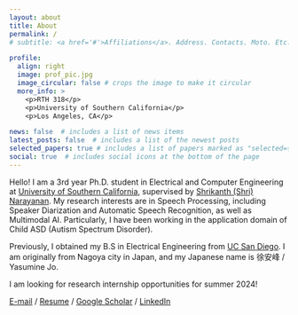 ```yaml
---
layout: about
title: About
permalink: /
# subtitle: <a href='#'>Affiliations</a>. Address. Contacts. Moto. Etc.

profile:
  align: right
  image: prof_pic.jpg
  image_circular: false # crops the image to make it circular
  more_info: >
    <p>RTH 318</p>
    <p>University of Southern California</p>
    <p>Los Angeles, CA</p>

news: false  # includes a list of news items
latest_posts: false  # includes a list of the newest posts
selected_papers: true # includes a list of papers marked as "selected={true}"
social: true  # includes social icons at the bottom of the page
---
```


Hello! I am a 3rd year Ph.D. student in Electrical and Computer Engineering at [University of Southern California](https://minghsiehece.usc.edu/), supervised by [Shrikanth (Shri) Narayanan](https://sail.usc.edu/people/shri.html). My research interests are in Speech Processing, including Speaker Diarization and Automatic Speech Recognition, as well as Multimodal AI. Particularly, I have been working in the application domain of Child ASD (Autism Spectrum Disorder).

Previously, I obtained my B.S in Electrical Engineering from [UC San Diego](https://jacobsschool.ucsd.edu/). I am originally from Nagoya city in Japan, and my Japanese name is 徐安峰 / Yasumine Jo.

I am looking for research internship opportunities for summer 2024!

[E-mail](mailto:anfengxu@usc.edu) / [Resume](https://anfengxu136.github.io/cv/) / [Google Scholar](https://scholar.google.com/citations?user=H1IFH8EAAAAJ&hl=en) / [LinkedIn](https://www.linkedin.com/in/anfeng-xu-9a0a5a164/)
